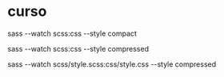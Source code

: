 # curso


sass --watch scss:css --style compact

sass --watch scss:css --style compressed

sass --watch scss/style.scss:css/style.css --style compressed